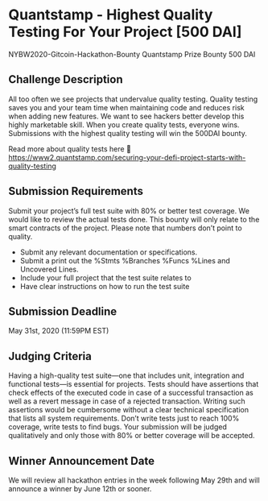 # Quantstamp - Highest Quality Testing For Your Project [500 DAI]
NYBW2020-Gitcoin-Hackathon-Bounty
Quantstamp Prize Bounty
500 DAI

## Challenge Description
All too often we see projects that undervalue quality testing. Quality testing saves you and your team time when maintaining code and reduces risk when adding new features. We want to see hackers better develop this highly marketable skill. When you create quality tests, everyone wins. Submissions with the highest quality testing will win the 500DAI bounty.

Read more about quality tests here 🐞 https://www2.quantstamp.com/securing-your-defi-project-starts-with-quality-testing 

## Submission Requirements
Submit your project’s full test suite with 80% or better test coverage. 
We would like to review the actual tests done. This bounty will only relate to the smart contracts of the project. Please note that numbers don’t point to quality.

- Submit any relevant documentation or specifications. 
- Submit a print out the %Stmts %Branches %Funcs %Lines and Uncovered Lines. 
- Include your full project that the test suite relates to
- Have clear instructions on how to run the test suite

## Submission Deadline
May 31st, 2020 (11:59PM EST)

## Judging Criteria
Having a high-quality test suite—one that includes unit, integration and functional tests—is essential for projects. Tests should have assertions that check effects of the executed code in case of a successful transaction as well as a revert message in case of a rejected transaction. Writing such assertions would be cumbersome without a clear technical specification that lists all system requirements. Don’t write tests just to reach 100% coverage, write tests to find bugs. Your submission will be judged qualitatively and only those with 80% or better coverage will be accepted. 

## Winner Announcement Date
We will review all hackathon entries in the week following May 29th and will announce a winner by June 12th or sooner.

